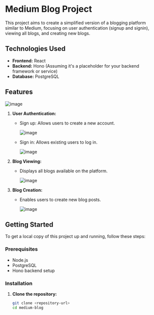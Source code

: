 # Medium Blog Project

This project aims to create a simplified version of a blogging platform similar to Medium, focusing on user authentication (signup and signin), viewing all blogs, and creating new blogs.

## Technologies Used

- **Frontend:** React
- **Backend:** Hono (Assuming it's a placeholder for your backend framework or service)
- **Database:** PostgreSQL

## Features

![image](https://github.com/user-attachments/assets/279c449c-4fb2-4f45-8efe-85f526546251)


1. **User Authentication:**
   - Sign up: Allows users to create a new account.
  
     ![image](https://github.com/user-attachments/assets/3c8ebf69-5242-40eb-8a27-8165f99b6094)

     
   - Sign in: Allows existing users to log in.
  
     ![image](https://github.com/user-attachments/assets/42286132-1dd6-453c-9f61-93a9bfe3c590)


2. **Blog Viewing:**
   - Displays all blogs available on the platform.
  
     ![image](https://github.com/user-attachments/assets/5f387cd2-b526-4fa4-97c6-1bf13314c925)


3. **Blog Creation:**
   - Enables users to create new blog posts.
  
     ![image](https://github.com/user-attachments/assets/17dc689f-0249-417c-8567-18e673f9df37)


## Getting Started

To get a local copy of this project up and running, follow these steps:

### Prerequisites

- Node.js
- PostgreSQL
- Hono backend setup

### Installation

1. **Clone the repository:**

   ```bash
   git clone <repository-url>
   cd medium-blog
